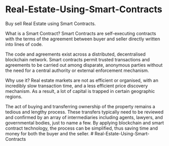 # Real-Estate-Using-Smart-Contracts
Buy sell Real Estate using Smart Contracts.

What is a Smart Contract?
Smart Contracts are self-executing contracts with the terms of the agreement between buyer and seller directly written into lines of code.

The code and agreements exist across a distributed, decentralised blockchain network. Smart contracts permit trusted transactions and agreements to be carried out among disparate, anonymous parties without the need for a central authority or external enforcement mechanism.

Why use it?
Real estate markets are not as efficient or organised, with an incredibly slow transaction time, and a less efficient price discovery mechanism. As a result, a lot of capital is trapped in certain geographic regions.

The act of buying and transferring ownership of the property remains a tedious and lengthy process. These transfers typically need to be reviewed and confirmed by an array of intermediaries including agents, lawyers, and governmental bodies, just to name a few. By applying blockchain and smart contract technology, the process can be simplified, thus saving time and money for both the buyer and the seller.
#   R e a l - E s t a t e - U s i n g - S m a r t - C o n t r a c t s  
 